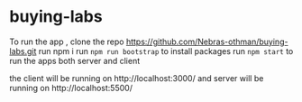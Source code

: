 # buying-labs

To run the app , 
clone the repo https://github.com/Nebras-othman/buying-labs.git
run npm i 
run `npm run bootstrap` to install packages
run `npm start` to run the apps both server and client

the client will be running on http://localhost:3000/
and server will be running on  http://localhost:5500/
